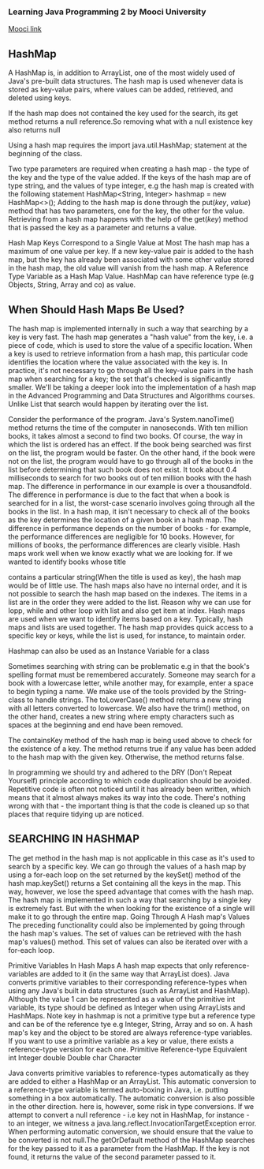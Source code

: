 ### Learning Java Programming 2 by Mooci University
[Mooci link](https://java-programming.mooc.fi/part-8/)

## HashMap 
A HashMap is, in addition to ArrayList, one of the most widely used of Java's pre-built data structures. The hash map is used whenever data is stored as key-value pairs, where values can be added, retrieved, and deleted using keys. 

If the hash map does not contained the key used for the search, its get method returns a null reference.So removing what with a null existence key also returns null

Using a hash map requires the import java.util.HashMap; statement at the beginning of the class.

Two type parameters are required when creating a hash map - the type of the key and the type of the value added. If the keys of the hash map are of type string, and the values of type integer, e.g the hash map is created with the following statement HashMap<String, Integer> hashmap = new HashMap<>();
Adding to the hash map is done through the put(*key*, *value*) method that has two parameters, one for the key, the other for the value. Retrieving from a hash map happens with the help of the get(*key*) method that is passed the key as a parameter and returns a value.

Hash Map Keys Correspond to a Single Value at Most
The hash map has a maximum of one value per key. If a new key-value pair is added to the hash map, but the key has already been associated with some other value stored in the hash map, the old value will vanish from the hash map.
A Reference Type Variable as a Hash Map Value. HashMap can have reference type (e.g Objects, String, Array and co) as value.

## When Should Hash Maps Be Used?

The hash map is implemented internally in such a way that searching by a key is very fast. The hash map generates a "hash value" from the key, i.e. a piece of code, which is used to store the value of a specific location. When a key is used to retrieve information from a hash map, this particular code identifies the location where the value associated with the key is. In practice, it's not necessary to go through all the key-value pairs in the hash map when searching for a key; the set that's checked is significantly smaller. We'll be taking a deeper look into the implementation of a hash map in the Advanced Programming and Data Structures and Algorithms courses. Unlike List that search would happen by iterating over the list. 

Consider the performance of the program. Java's System.nanoTime() method returns the time of the computer in nanoseconds.
With ten million books, it takes almost a second to find two books. Of course, the way in which the list is ordered has an effect. If the book being searched was first on the list, the program would be faster. On the other hand, if the book were not on the list, the program would have to go through all of the books in the list before determining that such book does not exist.
It took about 0.4 milliseconds to search for two books out of ten million books with the hash map. The difference in performance in our example is over a thousandfold.
The difference in performance is due to the fact that when a book is searched for in a list, the worst-case scenario involves going through all the books in the list. In a hash map, it isn't necessary to check all of the books as the key determines the location of a given book in a hash map. The difference in performance depends on the number of books - for example, the performance differences are negligible for 10 books. However, for millions of books, the performance differences are clearly visible.
Hash maps work well when we know exactly what we are looking for. If we wanted to identify books whose title 

contains a particular string(When the title is used as key), the hash map would be of little use.
The hash maps also have no internal order, and it is not possible to search the hash map based on the indexes. The items in a list are in the order they were added to the list. Reason why we can use for lopp, while and other loop with list and also get item at index.
Hash maps are used when we want to identify items based on a key.
Typically, hash maps and lists are used together. The hash map provides quick access to a specific key or keys, while the list is used, for instance, to maintain order.

Hashmap can also be used as an Instance Variable for a class

Sometimes searching with string can be problematic e.g in that the book's spelling format must be remembered accurately. Someone may search for a book with a lowercase letter, while another may, for example, enter a space to begin typing a name. We make use of the tools provided by the String-class to handle strings. The toLowerCase() method returns a new string with all letters converted to lowercase. We also have the trim() method, on the other hand, creates a new string where empty characters such as spaces at the beginning and end have been removed.

The containsKey method of the hash map is being used above to check for the existence of a key. The method returns true if any value has been added to the hash map with the given key. Otherwise, the method returns false.

In programming we should try and adhered to the DRY (Don't Repeat Yourself) principle according to which code duplication should be avoided. Repetitive code is often not noticed until it has already been written, which means that it almost always makes its way into the code. There's nothing wrong with that - the important thing is that the code is cleaned up so that places that require tidying up are noticed.

## SEARCHING IN HASHMAP
The get method in the hash map is not applicable in this case as it's used to search by a specific key. We can go through the values ​​of a hash map by using a for-each loop on the set returned by the keySet() method of the hash map.keySet() returns a Set<K> containing all the keys in the map. This way, however, we lose the speed advantage that comes with the hash map. The hash map is implemented in such a way that searching by a single key is extremely fast. But with the when looking for the existence of a single will make it to go through the entire map.
Going Through A Hash map's Values
The preceding functionality could also be implemented by going through the hash map's values. The set of values can be retrieved with the hash map's values​​() method. This set of values can also be iterated over ​​with a for-each loop.

Primitive Variables In Hash Maps
A hash map expects that only reference-variables are added to it (in the same way that ArrayList does). Java converts primitive variables to their corresponding reference-types when using any Java's built in data structures (such as ArrayList and HashMap). Although the value 1 can be represented as a value of the primitive int variable, its type should be defined as Integer when using ArrayLists and HashMaps.
Note key in hashmap is not a primitive type but a reference type and can be of the reference tye e.g Integer, String, Array and so on. A hash map's key and the object to be stored are always reference-type variables. If you want to use a primitive variable as a key or value, there exists a reference-type version for each one.
Primitive	Reference-type Equivalent
int	       Integer
double	   Double
char	   Character

Java converts primitive variables to reference-types automatically as they are added to either a HashMap or an ArrayList. This automatic conversion to a reference-type variable is termed auto-boxing in Java, i.e. putting something in a box automatically. The automatic conversion is also possible in the other direction.
here is, however, some risk in type conversions. If we attempt to convert a null reference - i.e key not in HashMap, for instance - to an integer, we witness a java.lang.reflect.InvocationTargetException error. When performing automatic conversion, we should ensure that the value to be converted is not null.The getOrDefault method of the HashMap searches for the key passed to it as a parameter from the HashMap. If the key is not found, it returns the value of the second parameter passed to it. 